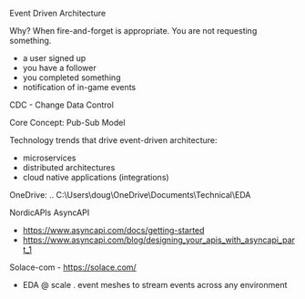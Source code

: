

Event Driven Architecture

Why?  When fire-and-forget is appropriate.  You are not requesting something.
- a user signed up
- you have a follower
- you completed something
- notification of in-game events


CDC - Change Data Control

Core Concept:
Pub-Sub Model

Technology trends that drive event-driven architecture:
- microservices
- distributed architectures
- cloud native applications (integrations)

OneDrive: ..
C:\Users\doug\OneDrive\Documents\Technical\EDA


NordicAPIs
AsyncAPI
- https://www.asyncapi.com/docs/getting-started
- https://www.asyncapi.com/blog/designing_your_apis_with_asyncapi_part_1

Solace-com - https://solace.com/
- EDA @ scale .
event meshes to stream events across any environment
